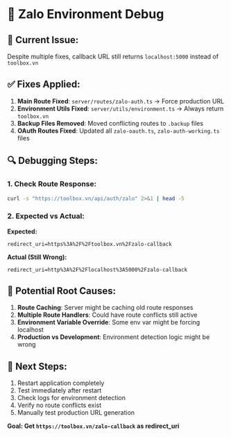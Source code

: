 # 🔧 Zalo Environment Debug

## 🚨 Current Issue:
Despite multiple fixes, callback URL still returns `localhost:5000` instead of `toolbox.vn`

## ✅ Fixes Applied:
1. **Main Route Fixed**: `server/routes/zalo-auth.ts` → Force production URL
2. **Environment Utils Fixed**: `server/utils/environment.ts` → Always return `toolbox.vn`
3. **Backup Files Removed**: Moved conflicting routes to `.backup` files
4. **OAuth Routes Fixed**: Updated all `zalo-oauth.ts`, `zalo-auth-working.ts` files

## 🔍 Debugging Steps:

### 1. Check Route Response:
```bash
curl -s "https://toolbox.vn/api/auth/zalo" 2>&1 | head -5
```

### 2. Expected vs Actual:
**Expected:**
```
redirect_uri=https%3A%2F%2Ftoolbox.vn%2Fzalo-callback
```

**Actual (Still Wrong):**
```  
redirect_uri=http%3A%2F%2Flocalhost%3A5000%2Fzalo-callback
```

## 🎯 Potential Root Causes:

1. **Route Caching**: Server might be caching old route responses
2. **Multiple Route Handlers**: Could have route conflicts still active
3. **Environment Variable Override**: Some env var might be forcing localhost
4. **Production vs Development**: Environment detection logic might be wrong

## 🚀 Next Steps:
1. Restart application completely
2. Test immediately after restart
3. Check logs for environment detection
4. Verify no route conflicts exist
5. Manually test production URL generation

**Goal: Get `https://toolbox.vn/zalo-callback` as redirect_uri**